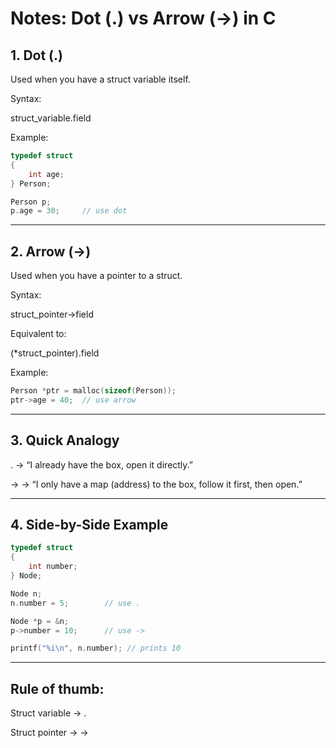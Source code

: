 # Notes: Dot (.) vs Arrow (->) in C

## 1. Dot (.)

Used when you have a struct variable itself.

Syntax:

struct_variable.field

Example:
```c
typedef struct
{
    int age;
} Person;

Person p;
p.age = 30;     // use dot
```


---

## 2. Arrow (->)

Used when you have a pointer to a struct.

Syntax:

struct_pointer->field

Equivalent to:

(*struct_pointer).field

Example:
```c
Person *ptr = malloc(sizeof(Person));
ptr->age = 40;  // use arrow
```


---

## 3. Quick Analogy

. → “I already have the box, open it directly.”

-> → “I only have a map (address) to the box, follow it first, then open.”



---

## 4. Side-by-Side Example
```c
typedef struct
{
    int number;
} Node;

Node n;
n.number = 5;        // use .

Node *p = &n;
p->number = 10;      // use ->

printf("%i\n", n.number); // prints 10
```

---

## Rule of thumb:

Struct variable → .

Struct pointer → ->

